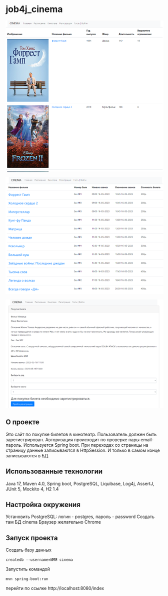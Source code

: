 # job4j_cinema

![img_1.png](img/img_1.png)

![img_2.png](img/img_2.png)

![img_3.png](img/img_3.png)

## О проекте
Это сайт по покупке билетов в кинотеатр.
Пользователь должен быть зарегистрирован.
Авторизация происходит по проверке пары email-пароль.
Используется Spring boot.
При переходах со страницы на страницу данные записываются в HttpSession.
И только в самом конце записываются в БД.

## Использованные технологии
Java 17, Maven 4.0, Spring boot, PostgreSQL, Liquibase, Log4j, AssertJ,
JUnit 5, Mockito 4, H2 1.4

## Настройка окружения
Установить PostgreSQL: логин - postgres, пароль - password
Создать там БД cinema
Браузер желательно Chrome

## Запуск проекта
Создать базу данных 
```
createdb --username=ИМЯ cinema
```
Запустить командой
```
mvn spring-boot:run
```
перейти по ссылке http://localhost:8080/index

